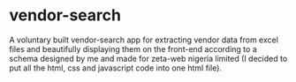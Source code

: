 # vendor-search
A voluntary built vendor-search app for extracting vendor data from excel files and beautifully displaying them on the front-end according to a schema designed by me and made for zeta-web nigeria limited (I decided to put all the html, css and javascript code into one html file).
